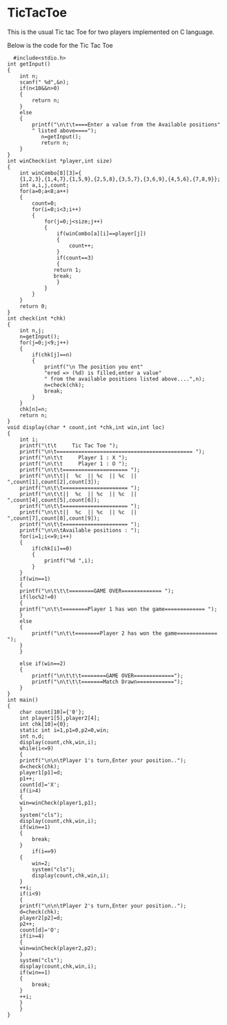 # TicTacToe
This is the usual Tic tac Toe for two players implemented on C language.

Below is the code for the Tic Tac Toe 
      
      #include<stdio.h>
	int getInput()
	{
		int n;
		scanf(" %d",&n);
		if(n<10&&n>0)
		{
			return n;
		}
		else
		{
			printf("\n\t\t====Enter a value from the Available positions"
			" listed above====");
			   n=getInput();
			   return n;
		}
	}
	int winCheck(int *player,int size)
	{
		int winCombo[8][3]={
		{1,2,3},{1,4,7},{1,5,9},{2,5,8},{3,5,7},{3,6,9},{4,5,6},{7,8,9}};
		int a,i,j,count;
		for(a=0;a<8;a++)
		{
			count=0;
			for(i=0;i<3;i++)
			{
				for(j=0;j<size;j++)
				{
					if(winCombo[a][i]==player[j])
					{
						count++;
					}
					if(count==3)
					{
			       return 1;
			       break;
					}
				}
			}
		}
		return 0;
	}
	int check(int *chk)
	{
		int n,j;
	    n=getInput();
		for(j=0;j<9;j++)
		{
			if(chk[j]==n)
			{
				printf("\n The position you ent"
				"ered => (%d) is filled,enter a value" 
				" from the available positions listed above....",n);
				n=check(chk);
				break;
			}
		}
		chk[n]=n;
		return n;
	}
	void display(char * count,int *chk,int win,int loc)
	{
		int i;
		printf("\t\t     Tic Tac Toe ");
		printf("\n\t============================================ ");
		printf("\n\t\t     Player 1 : X ");
		printf("\n\t\t     Player 1 : O ");
	    printf("\n\t\t===================== ");
	    printf("\n\t\t||  %c  || %c  || %c  || ",count[1],count[2],count[3]);
	    printf("\n\t\t===================== ");
	    printf("\n\t\t||  %c  || %c  || %c  || ",count[4],count[5],count[6]);
	    printf("\n\t\t===================== ");
	    printf("\n\t\t||  %c  || %c  || %c  || ",count[7],count[8],count[9]);
	    printf("\n\t\t===================== ");
	    printf("\n\n\tAvailable positions : ");
		for(i=1;i<=9;i++)
		{
			if(chk[i]==0)
			{
				printf("%d ",i);
			}
		}
	    if(win==1)
	    {
	    printf("\n\t\t\t========GAME OVER============= ");
	    if(loc%2!=0)
	    {
		printf("\n\t\t========Player 1 has won the game============= ");
		}
		else
		{
			printf("\n\t\t========Player 2 has won the game============= ");
		}
	    }

		else if(win==2)
		{
			printf("\n\t\t\t========GAME OVER=============");
			printf("\n\t\t\t=======Match Drawn============");
		}
	}
	int main()
	{
		char count[10]={'0'};
		int player1[5],player2[4];
		int chk[10]={0};
		static int i=1,p1=0,p2=0,win;
		int n,d;
		display(count,chk,win,i);
		while(i<=9)
		{
		printf("\n\n\tPlayer 1's turn,Enter your position..");
		d=check(chk);
		player1[p1]=d;
		p1++;
		count[d]='X';
		if(i>4)
		{
		win=winCheck(player1,p1);
	    }
		system("cls");
		display(count,chk,win,i);
		if(win==1)
		{
			break;
		}
			if(i==9)
		{
			win=2;
			system("cls");
		    display(count,chk,win,i);
		}
		++i;
		if(i<9)
	    {
		printf("\n\n\tPlayer 2's turn,Enter your position..");
		d=check(chk);
		player2[p2]=d;
		p2++;
		count[d]='O';
		if(i>=4)
		{
		win=winCheck(player2,p2);
	    }
		system("cls");
		display(count,chk,win,i);
		if(win==1)
		{
			break;
		}
		++i;
	    }
	    }
	}
